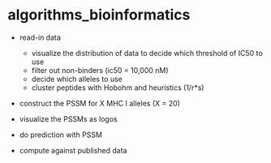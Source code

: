 # algorithms_bioinformatics

* read-in data
  - visualize the distribution of data to decide which threshold of IC50 to use
  - filter out non-binders (ic50 = 10,000 nM)
  - decide which alleles to use
  - cluster peptides with Hobohm and heuristics (1/r\*s)
  
* construct the PSSM for X MHC I alleles (X = 20)
* visualize the PSSMs as logos
* do prediction with PSSM
* compute against published data

